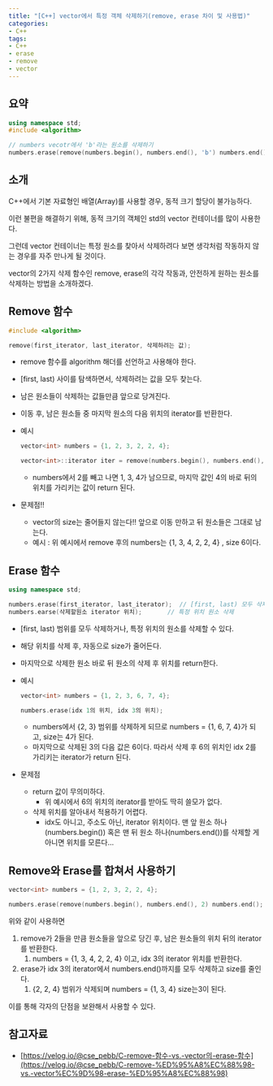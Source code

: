 ```yaml
---
title: "[C++] vector에서 특정 객체 삭제하기(remove, erase 차이 및 사용법)"
categories:
- C++
tags:
- C++
- erase
- remove
- vector
---
```


## 요약

```cpp
using namespace std;
#include <algorithm>

// numbers vecotr에서 'b'라는 원소를 삭제하기
numbers.erase(remove(numbers.begin(), numbers.end(), 'b') numbers.end();
```

## 소개

C++에서 기본 자료형인 배열(Array)를 사용할 경우, 동적 크기 할당이 불가능하다.

이런 불편을 해결하기 위해, 동적 크기의 객체인 std의 vector 컨테이너를 많이 사용한다.

그런데 vector 컨테이너는 특정 원소를 찾아서 삭제하려다 보면 생각처럼 작동하지 않는 경우를 자주 만나게  될 것이다.

vector의 2가지 삭제 함수인 remove, erase의 각각 작동과, 안전하게 원하는 원소를 삭제하는 방법을 소개하겠다.

## Remove 함수

```cpp
#include <algorithm>

remove(first_iterator, last_iterator, 삭제하려는 값);
```

- remove 함수를 algorithm 해더를 선언하고 사용해야 한다.
- [first, last) 사이를 탐색하면서, 삭제하려는 값을 모두 찾는다.
- 남은 원소들이 삭제하는 값들만큼 앞으로 당겨진다.
- 이동 후, 남은 원소들 중 마지막 원소의 다음 위치의 iterator를 반환한다.
- 예시
    
    ```cpp
    vector<int> numbers = {1, 2, 3, 2, 2, 4};
    
    vector<int>::iterator iter = remove(numbers.begin(), numbers.end(), 2);
    ```
    
    - numbers에서 2를 빼고 나면 1, 3, 4가 남으므로, 마지막 값인 4의 바로 뒤의 위치를 가리키는 값이 return 된다.
- 문제점!!
    - vector의 size는 줄어들지 않는다!! 앞으로 이동 만하고 뒤 원소들은 그대로 남는다.
    - 예시 :  위 예시에서 remove 후의 numbers는 {1, 3, 4, 2, 2, 4} , size 6이다.

## Erase 함수

```cpp
using namespace std;

numbers.erase(first_iterator, last_iterator);  // [first, last) 모두 삭제
numbers.earse(삭제할원소 iterator 위치);       // 특정 위치 원소 삭제
```

- [first, last) 범위를 모두 삭제하거나, 특정 위치의 원소를 삭제할 수 있다.
- 해당 위치를 삭제 후, 자동으로 size가 줄어든다.
- 마지막으로 삭제한 원소 바로 뒤 원소의 삭제 후 위치를 return한다.
- 예시
    
    ```cpp
    vector<int> numbers = {1, 2, 3, 6, 7, 4};
    
    numbers.erase(idx 1의 위치, idx 3의 위치);
    ```
    
    - numbers에서 {2, 3} 범위를 삭제하게 되므로 numbers = {1, 6, 7, 4}가 되고, size는 4가 된다.
    - 마지막으로 삭제된 3의 다음 값은 6이다. 따라서 삭제 후 6의 위치인 idx 2를 가리키는 iterator가 return 된다.
- 문제점
    - return 값이 무의미하다.
        - 위 예시에서 6의 위치의 iterator를 받아도 딱히 쓸모가 없다.
    - 삭제 위치를 알아내서 적용하기 어렵다.
        - idx도 아니고, 주소도 아닌, iterator 위치이다. 맨 앞 원소 하나(numbers.begin()) 혹은 맨 뒤 원소 하나(numbers.end())를 삭제할 게 아니면 위치를 모른다…

## Remove와 Erase를 합쳐서 사용하기

```cpp
vector<int> numbers = {1, 2, 3, 2, 2, 4};

numbers.erase(remove(numbers.begin(), numbers.end(), 2) numbers.end();
```

위와 같이 사용하면

1. remove가 2들을 만큼 원소들을 앞으로 당긴 후, 남은 원소들의 위치 뒤의 iterator를 반환한다.
    1. numbers = {1, 3, 4, 2, 2, 4} 이고, idx 3의 iterator 위치를 반환한다.
2. erase가 idx 3의 iterator에서 numbers.end()까지를 모두 삭제하고 size를 줄인다.
    1. {2, 2, 4} 범위가 삭제되며 numbers = {1, 3, 4} size는3이 된다.

이를 통해 각자의 단점을 보완해서 사용할 수 있다.

## 참고자료

- [https://velog.io/@cse_pebb/C-remove-함수-vs.-vector의-erase-함수](https://velog.io/@cse_pebb/C-remove-%ED%95%A8%EC%88%98-vs.-vector%EC%9D%98-erase-%ED%95%A8%EC%88%98)
